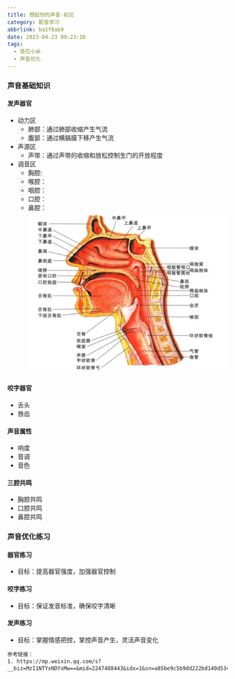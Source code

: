 ```yaml
---
title: 想起你的声音-初见
category: 配音学习
abbrlink: ba1f0ab9
date: 2023-04-23 09:23:10
tags:
  - 苔花小米
  - 声音优化
---
```


<!--more-->

### 声音基础知识

#### 发声器官

- 动力区
  - 肺部：通过肺部收缩产生气流
  - 腹部：通过横膈膜下移产生气流
- 声源区
  - 声带：通过声带的收缩和放松控制生门的开放程度
- 调音区
  - 胸腔:
  - 喉腔：
  - 咽腔：
  - 口腔：
  - 鼻腔：
    ![发音器官示意图](../img/post-img/think-of-your-voice-1.png "发音器官示意图")

#### 咬字器官

- 舌头
- 唇齿

#### 声音属性

- 响度
- 音调
- 音色

#### 三腔共鸣

- 胸腔共鸣
- 口腔共鸣
- 鼻腔共鸣

### 声音优化练习

#### 器官练习

- 目标：提高器官强度，加强器官控制

#### 咬字练习

- 目标：保证发音标准，确保咬字清晰

#### 发声练习

- 目标：掌握情感把控，掌控声音产生，灵活声音变化

```
参考链接：
1. https://mp.weixin.qq.com/s?__biz=MzI1NTYxNDYxMw==&mid=2247488443&idx=1&sn=a85be9c5b9dd222bd140d5341f988902&chksm=ea321841dd45915779b298c0d5379e5f3e38eccd7cec7256f03bfd1ab15c46a074cd9ee5178e&scene=27

```
